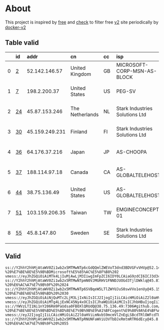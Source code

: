 
# About

This project is inspired by [free](https://github.com/freefq/free) and [check](https://github.com/yeahwu/check) to filter free [v2](https://github.com/v2fly/v2ray-core) site periodically by [docker-v2](https://hub.docker.com/r/v2ray/official)

    

## Table valid
|    | id                   | addr           | cn              | cc   | isp                            | ip                                     | chatgpt          |
|---:|:---------------------|:---------------|:----------------|:-----|:-------------------------------|:---------------------------------------|:-----------------|
|  0 | [2](config/2.json)   | 52.142.146.57  | United Kingdom  | GB   | MICROSOFT-CORP-MSN-AS-BLOCK    | 52.142.146.57                          | Yes (Region: GB) |
|  1 | [7](config/7.json)   | 198.2.200.37   | United States   | US   | PEG-SV                         | 142.4.98.185                           | Yes (Region: US) |
|  2 | [24](config/24.json) | 45.87.153.246  | The Netherlands | NL   | Stark Industries Solutions Ltd | 45.87.153.246                          | Yes (Region: NL) |
|  3 | [30](config/30.json) | 45.159.249.231 | Finland         | FI   | Stark Industries Solutions Ltd | 45.159.249.231                         | Yes (Region: FI) |
|  4 | [36](config/36.json) | 64.176.37.216  | Japan           | JP   | AS-CHOOPA                      | 2401:c080:3800:3d2f:5400:4ff:feaa:a93e | Yes (Region: JP) |
|  5 | [37](config/37.json) | 188.114.97.18  | Canada          | CA   | AS-GLOBALTELEHOST              | 158.51.121.134                         | Yes (Region: CA) |
|  6 | [44](config/44.json) | 38.75.136.49   | United States   | US   | AS-GLOBALTELEHOST              | 38.75.136.49                           | Yes (Region: US) |
|  7 | [51](config/51.json) | 103.159.206.35 | Taiwan          | TW   | EMGINECONCEPT-01               | 103.159.206.35                         | Yes (Region: TW) |
|  8 | [55](config/55.json) | 45.8.147.80    | Sweden          | SE   | Stark Industries Solutions Ltd | 45.8.147.80                            | Yes (Region: SE) |

## Valid
```
ss://Y2hhY2hhMjAtaWV0Zi1wb2x5MTMwNTp6cGdQQmlZWEVoT3dnd3BDVGFvVHVp@52.142.146.57:50395#github.com/freefq%20-%20%E7%BE%8E%E5%9B%BDMicrosoft%E5%85%AC%E5%8F%B8%202
vmess://eyJhZGQiOiAiMTk4LjIuMjAwLjM3IiwgImFpZCI6IDY0LCAiaG9zdCI6ICJ3d3cuNjE3MDgyNDAueHl6IiwgImlkIjogIjQxODA0OGFmLWEyOTMtNGI5OS05YjBjLTk4Y2EzNTgwZGQyNCIsICJuZXQiOiAid3MiLCAicGF0aCI6ICIvcGF0aC8xNzAyMjE1MjIzMzIwIiwgInBvcnQiOiAzMDAwMCwgInBzIjogImdpdGh1Yi5jb20vZnJlZWZxIC0gXHU3ZjhlXHU1NmZkXHU1MmEwXHU1MjI5XHU3OThmXHU1YzNjXHU0ZTlhXHU1ZGRlXHU2ZDFiXHU2NzQ5XHU3N2Y2UGV0YUV4cHJlc3MgNyIsICJ0bHMiOiAidGxzIiwgInR5cGUiOiAiYXV0byIsICJzZWN1cml0eSI6ICJhdXRvIiwgInNraXAtY2VydC12ZXJpZnkiOiB0cnVlLCAic25pIjogIiJ9
ss://Y2hhY2hhMjAtaWV0Zi1wb2x5MTMwNTpmN0VJMGRHV1FNNDJUOGd3TjlDWklq@45.87.153.246:6199#github.com/freefq%20-%20%E6%AC%A7%E7%9B%9F%20%2024
ss://Y2hhY2hhMjAtaWV0Zi1wb2x5MTMwNTp6SVBqeW5LTlZWYUJuS0swVVo1enUy@45.159.249.231:38584#github.com/freefq%20-%20%E7%BE%8E%E5%9B%BD%20%2030
vmess://eyJhZGQiOiAiNjQuMTc2LjM3LjIxNiIsICJ2IjogIjIiLCAicHMiOiAiZ2l0aHViLmNvbS9mcmVlZnEgLSBcdTdmOGVcdTU2ZmRcdTUyYTBcdTUyMjlcdTc5OGZcdTVjM2NcdTRlOWEgMzYiLCAicG9ydCI6IDQ1OTMwLCAiaWQiOiAiYjI5MzBiMGQtMDJiNC00NWRjLTgwMjUtYTNjMTk4NzlkNGFiIiwgImFpZCI6ICIwIiwgIm5ldCI6ICJ0Y3AiLCAidHlwZSI6ICIiLCAiaG9zdCI6ICI2NC4xNzYuMzcuMjE2IiwgInBhdGgiOiAiL3ZtZXNzIiwgInRscyI6ICIifQ==
vmess://eyJhZGQiOiAiMTg4LjExNC45Ny4xOCIsICJhaWQiOiAiMCIsICJhbHBuIjogIiIsICJmcCI6ICIiLCAiaG9zdCI6ICJvZGVsaWEuYXV0b3MiLCAiaWQiOiAiMDNmY2M2MTgtYjkzZC02Nzk2LTZhZWQtOGEzOGM5NzVkNTgxIiwgIm5ldCI6ICJ3cyIsICJwYXRoIjogImxpbmt2d3MiLCAicG9ydCI6ICI0NDMiLCAicHMiOiAiZ2l0aHViLmNvbS9mcmVlZnEgLSBcdTVkZjRcdTg5N2ZcdTU3MjNcdTRmZGRcdTdmNTdDbG91ZEZsYXJlXHU4MjgyXHU3MGI5IDM3IiwgInNjeSI6ICJhdXRvIiwgInNuaSI6ICJvZGVsaWEuYXV0b3MiLCAidGxzIjogInRscyIsICJ0eXBlIjogIiIsICJ2IjogIjIifQ==
ss://YWVzLTI1Ni1nY206Rm9PaUdsa0FBOXlQRUdQ@38.75.136.49:7306#github.com/freefq%20-%20%E7%BE%8E%E5%9B%BD%E5%8D%8E%E7%9B%9B%E9%A1%BFCogent%E9%80%9A%E4%BF%A1%E5%85%AC%E5%8F%B8%2044
vmess://eyJ2IjogIjIiLCAicHMiOiAiZ2l0aHViLmNvbS9mcmVlZnEgLSBcdTRlOWFcdTU5MmFcdTU3MzBcdTUzM2EgIDUxIiwgImFkZCI6ICIxMDMuMTU5LjIwNi4zNSIsICJwb3J0IjogIjMxOTQ1IiwgImFpZCI6IDAsICJzY3kiOiAiYXV0byIsICJuZXQiOiAid3MiLCAidHlwZSI6ICJub25lIiwgInRscyI6ICIiLCAiaWQiOiAiZTJlNTExYjAtN2RlZi00ZTFiLWQyMzgtNmNiNTM5MWIyZTNmIiwgInNuaSI6ICIiLCAiaG9zdCI6ICIiLCAicGF0aCI6ICIvIn0=
ss://Y2hhY2hhMjAtaWV0Zi1wb2x5MTMwNTpRNUNFaWViU3VTbDJxRmtmRTR6dEcy@45.8.147.80:5741#github.com/freefq%20-%20%E6%AC%A7%E7%9B%9F%20%2055
```


